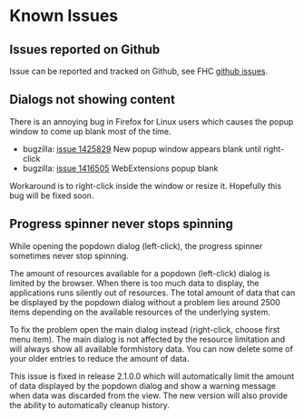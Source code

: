 # Known Issues

## Issues reported on Github
Issue can be reported and tracked on Github, see FHC [github issues](https://github.com/stephanmahieu/formhistorycontrol-2/issues).

## Dialogs not showing content
There is an annoying bug in Firefox for Linux users which causes the popup window to come up
blank most of the time.

- bugzilla: [issue 1425829](https://bugzilla.mozilla.org/show_bug.cgi?id=1425829) New popup window appears blank until right-click
- bugzilla: [issue 1416505](https://bugzilla.mozilla.org/show_bug.cgi?id=1416505) WebExtensions popup blank

Workaround is to right-click inside the window or resize it. Hopefully this bug will be fixed soon.

## Progress spinner never stops spinning

While opening the popdown dialog (left-click), the progress spinner sometimes never stop spinning.

The amount of resources available for a popdown (left-click) dialog is limited by the browser.
When there is too much data to display, the applications runs silently out of resources.
The total amount of data that can be displayed by the popdown dialog without a problem lies around 2500 items 
depending on the available resources of the underlying system.

To fix the problem open the main dialog instead (right-click, choose first menu item). The main dialog is not affected by the 
resource limitation and will always show all available formhistory data.
You can now delete some of your older entries to reduce the amount of data.

This issue is fixed in release 2.1.0.0 which will automatically limit the amount of data displayed by the popdown dialog
and show a warning message when data was discarded from the view. The new version will also provide the ability to
automatically cleanup history.
